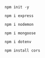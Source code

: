 ```
npm init -y
```

```
npm i express
```

```
npm i nodemon
```

```
npm i mongoose
```

```
npm i dotenv
```

```
npm install cors
```